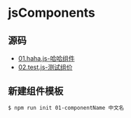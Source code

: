 # jsComponents

## 源码
* [01.haha.js-哈哈组件](https://github.com/twinkle77/jsComponents/tree/master/01.haha)
* [02.test.js-测试组价](https://github.com/twinkle77/jsComponents/tree/master/02.test)
<!--new -->

## 新建组件模板
```sh
$ npm run init 01-componentName 中文名
```